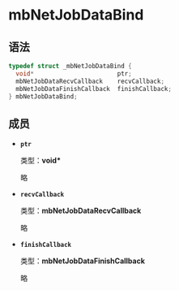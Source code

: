 # mbNetJobDataBind

## 语法

``` cpp
typedef struct _mbNetJobDataBind {
  void*                       ptr;
  mbNetJobDataRecvCallback    recvCallback;
  mbNetJobDataFinishCallback  finishCallback;
} mbNetJobDataBind;
```

## 成员

- **`ptr`**

  类型：**void\***

  略

- **`recvCallback`**

  类型：**mbNetJobDataRecvCallback**

  略

- **`finishCallback`**

  类型：**mbNetJobDataFinishCallback**

  略
